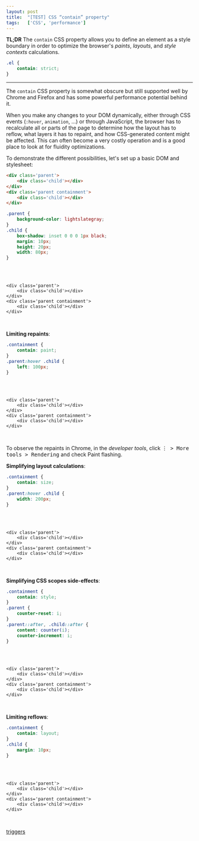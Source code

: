 ```yaml
---
layout: post
title:  "[TEST] CSS “contain” property"
tags:   ['CSS', 'performance']
---
```


**TL;DR** The `contain` CSS property allows you to define an element as a style boundary in order to optimize the browser's *paints*, *layouts*, and *style contexts* calculations.
``` CSS
.el {
    contain: strict;
}
```

<hr>

The `contain` CSS property is somewhat obscure but still supported well by Chrome and Firefox and has some powerful performance potential behind it.

When you make any changes to your DOM dynamically, either through CSS events (`:hover`, `animation`, ...) or through JavaScript, the browser has to recalculate all or parts of the page to determine how the layout has to reflow, what layers it has to repaint, and how CSS-generated content might be affected. This can often become a very costly operation and is a good place to look at for fluidity optimizations.

To demonstrate the different possibilities, let's set up a basic DOM and stylesheet:
```html
<div class='parent'>
    <div class='child'></div>
</div>
<div class='parent containment'>
    <div class='child'></div>
</div>
```
```CSS
.parent {
    background-color: lightslategray;
}
.child {
    box-shadow: inset 0 0 0 1px black;
    margin: 10px;
    height: 20px;
    width: 80px;
}
```
<pre class='demo setup'>
    <style>
        .demo .parent {
            background-color: lightslategray;
        }
        .demo .child {
            box-shadow: inset 0 0 0 1px black;
            margin: 10px;
            height: 20px;
            width: 80px;
        }
    </style>
    <div class='parent'>
        <div class='child'></div>
    </div>
    <div class='parent containment'>
        <div class='child'></div>
    </div>
</pre>

**Limiting repaints**: 

```CSS
.containment {
    contain: paint;
}
.parent:hover .child {
    left: 100px;
}
```
<pre class='demo paint'>
    <style>
        .demo.paint .containment {
            contain: paint;
        }
        .demo.paint .parent:hover .child {
            left: 100px;
        }
    </style>
    <div class='parent'>
        <div class='child'></div>
    </div>
    <div class='parent containment'>
        <div class='child'></div>
    </div>
</pre>

To observe the repaints in Chrome, in the *developer tools*, click <kbd>⋮ > More tools > Rendering</kbd> and check Paint flashing.

**Simplifying layout calculations**: 

```CSS
.containment {
    contain: size;
}
.parent:hover .child {
    width: 200px;
}
```
<pre class='demo size'>
    <style>
        .demo.size .containment {
            contain: size;
        }
        .demo.size .parent:hover .child {
            width: 200px;
        }
    </style>
    <div class='parent'>
        <div class='child'></div>
    </div>
    <div class='parent containment'>
        <div class='child'></div>
    </div>
</pre>

**Simplifying CSS scopes side-effects**: 

```CSS
.containment {
    contain: style;
}
.parent {
    counter-reset: i;
}
.parent::after, .child::after {
    content: counter(i);
    counter-increment: i;
}
```
<pre class='demo style'>
    <style>
        .demo.style .containment {
            contain: style;
        }
        .demo.style .parent {
            counter-reset: i;
        }
        .demo.style .parent::after, .demo.style .child::after {
            content: counter(i);
            counter-increment: i;
        }
    </style>
    <div class='parent'>
        <div class='child'></div>
    </div>
    <div class='parent containment'>
        <div class='child'></div>
    </div>
</pre>

**Limiting reflows**: 

```CSS
.containment {
    contain: layout;
}
.child {
    margin: 10px;
}
```
<pre class='demo layout'>
    <style>
        .demo.layout .containment {
            contain: layout;
        }
        .demo.layout .child {
            margin: 10px;
        }
    </style>
    <div class='parent'>
        <div class='child'></div>
    </div>
    <div class='parent containment'>
        <div class='child'></div>
    </div>
</pre>

[triggers](https://csstriggers.com/)
